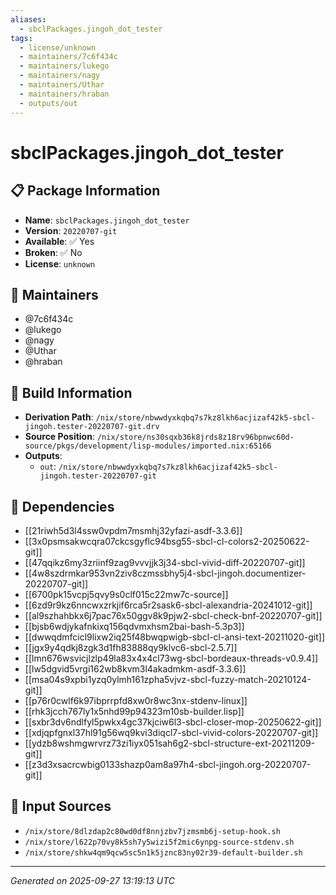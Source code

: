 ```yaml
---
aliases:
  - sbclPackages.jingoh_dot_tester
tags:
  - license/unknown
  - maintainers/7c6f434c
  - maintainers/lukego
  - maintainers/nagy
  - maintainers/Uthar
  - maintainers/hraban
  - outputs/out
---
```


# sbclPackages.jingoh_dot_tester

## 📋 Package Information

- **Name**: `sbclPackages.jingoh_dot_tester`
- **Version**: `20220707-git`
- **Available**: ✅ Yes
- **Broken**: ✅ No
- **License**: `unknown`
## 👥 Maintainers

- @7c6f434c
- @lukego
- @nagy
- @Uthar
- @hraban


## 🔧 Build Information

- **Derivation Path**: `/nix/store/nbwwdyxkqbq7s7kz8lkh6acjizaf42k5-sbcl-jingoh.tester-20220707-git.drv`
- **Source Position**: `/nix/store/ns30sqxb36k8jrds8z18rv96bpnwc60d-source/pkgs/development/lisp-modules/imported.nix:65166`
- **Outputs**:
  - `out`:  `/nix/store/nbwwdyxkqbq7s7kz8lkh6acjizaf42k5-sbcl-jingoh.tester-20220707-git`

## 🔗 Dependencies

- [[21riwh5d3l4ssw0vpdm7msmhj32yfazi-asdf-3.3.6]]
- [[3x0psmsakwcqra07ckcsgyflc94bsg55-sbcl-cl-colors2-20250622-git]]
- [[47qqikz6my3zriinf9zag9vvvjjk3j34-sbcl-vivid-diff-20220707-git]]
- [[4w8szdrmkar953vn2ziv8czmssbhy5j4-sbcl-jingoh.documentizer-20220707-git]]
- [[6700pk15vcpj5qvy9s0clf015c22mw7c-source]]
- [[6zd9r9kz6nncwxzrkjif6rca5r2sask6-sbcl-alexandria-20241012-git]]
- [[al9szhahbkx6j7pac76x50ggv8k9pjw2-sbcl-check-bnf-20220707-git]]
- [[bjsb6wdjykafnkixq156qdvmxhsm2bai-bash-5.3p3]]
- [[dwwqdmfcicl9lixw2iq25f48bwqpwigb-sbcl-cl-ansi-text-20211020-git]]
- [[jgx9y4qdkj8zgk3d1fh83888qy9klvc6-sbcl-2.5.7]]
- [[lmn676wsvicjlzlp49la83x4x4cl73wg-sbcl-bordeaux-threads-v0.9.4]]
- [[lw5dgvid5vrgi162wb8kvm3l4akadmkm-asdf-3.3.6]]
- [[msa04s9xpbi1yzq0ylmh161zpha5vjvz-sbcl-fuzzy-match-20210124-git]]
- [[p76r0cwlf6k97ibprrpfd8xw0r8wc3nx-stdenv-linux]]
- [[rhk3jcch767ly1x5nhd99p94323m10sb-builder.lisp]]
- [[sxbr3dv6ndlfyl5pwkx4gc37kjciw6l3-sbcl-closer-mop-20250622-git]]
- [[xdjqpfgnxl37hl91g56wq9kvi3diqcl7-sbcl-vivid-colors-20220707-git]]
- [[ydzb8wshmgwrvrz73zi1iyx051sah6g2-sbcl-structure-ext-20211209-git]]
- [[z3d3xsacrcwbig0133shazp0am8a97h4-sbcl-jingoh.org-20220707-git]]

## 📁 Input Sources

- `/nix/store/8dlzdap2c80wd0df8nnjzbv7jzmsmb6j-setup-hook.sh`
- `/nix/store/l622p70vy8k5sh7y5wizi5f2mic6ynpg-source-stdenv.sh`
- `/nix/store/shkw4qm9qcw5sc5n1k5jznc83ny02r39-default-builder.sh`

---
*Generated on 2025-09-27 13:19:13 UTC*
